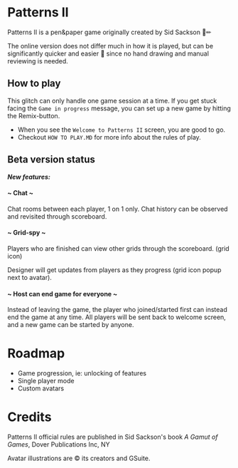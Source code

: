 # Patterns II

Patterns II is a pen&paper game originally created by Sid Sackson 📐✏

The online version does not differ much in how it is played, but can be significantly quicker and easier 🌟 since no hand drawing and manual reviewing is needed. 

## How to play

This glitch can only handle one game session at a time. If you get stuck facing the `Game in progress` message, you can set up a new game by hitting the Remix-button. 

 * When you see the `Welcome to Patterns II` screen, you are good to go. 
 * Checkout `HOW TO PLAY.MD` for more info about the rules of play.

## Beta version status

_**New features:**_

#### ~ Chat ~

Chat rooms between each player, 1 on 1 only. Chat history can be observed and revisited through scoreboard. 

#### ~ Grid-spy ~

Players who are finished can view other grids through the scoreboard. (grid icon)

Designer will get updates from players as they progress (grid icon popup next to avatar). 

#### ~ Host can end game for everyone ~

Instead of leaving the game, the player who joined/started first can instead end the game at any time. All players will be sent back to welcome screen, and a new game can be started by anyone. 


# Roadmap

- Game progression, ie: unlocking of features
- Single player mode
- Custom avatars


# Credits

Patterns II official rules are published in Sid Sackson's book *A Gamut of Games*, Dover Publications Inc, NY

Avatar illustrations are © its creators and GSuite. 